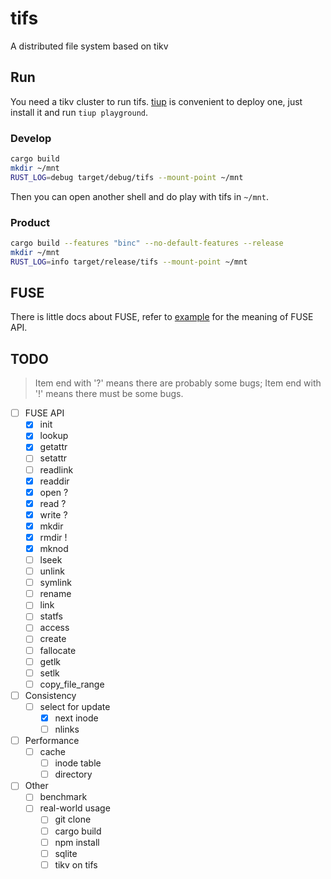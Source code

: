# tifs
A distributed file system based on tikv

## Run

You need a tikv cluster to run tifs. [tiup](https://github.com/pingcap/tiup) is convenient to deploy one, just install it and run `tiup playground`.

### Develop

```bash
cargo build
mkdir ~/mnt
RUST_LOG=debug target/debug/tifs --mount-point ~/mnt
```

Then you can open another shell and do play with tifs in `~/mnt`.

### Product

```bash
cargo build --features "binc" --no-default-features --release
mkdir ~/mnt
RUST_LOG=info target/release/tifs --mount-point ~/mnt
```

## FUSE
There is little docs about FUSE, refer to [example](https://github.com/cberner/fuser/blob/master/examples/simple.rs) for the meaning of FUSE API. 

## TODO

> Item end with '?' means there are probably some bugs; Item end with '!' means there must be some bugs.

- [ ] FUSE API
    - [x] init
    - [x] lookup
    - [x] getattr
    - [ ] setattr
    - [ ] readlink
    - [x] readdir
    - [x] open ?
    - [x] read ?
    - [x] write ?
    - [x] mkdir
    - [x] rmdir !
    - [x] mknod
    - [ ] lseek
    - [ ] unlink
    - [ ] symlink
    - [ ] rename
    - [ ] link
    - [ ] statfs
    - [ ] access
    - [ ] create
    - [ ] fallocate
    - [ ] getlk
    - [ ] setlk 
    - [ ] copy_file_range

- [ ] Consistency
    - [ ] select for update
        - [x] next inode
        - [ ] nlinks

- [ ] Performance
    - [ ] cache
        - [ ] inode table
        - [ ] directory

- [ ] Other
    - [ ] benchmark
    - [ ] real-world usage
        - [ ] git clone
        - [ ] cargo build
        - [ ] npm install
        - [ ] sqlite
        - [ ] tikv on tifs